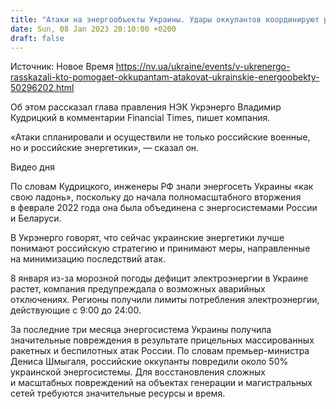 ```yaml
---
title: "Атаки на энергообъекты Украины. Удары оккупантов координируют российские энергетики — Укрэнерго"
date: Sun, 08 Jan 2023 20:10:00 +0200
draft: false
---
```

Источник: Новое Время https://nv.ua/ukraine/events/v-ukrenergo-rasskazali-kto-pomogaet-okkupantam-atakovat-ukrainskie-energoobekty-50296202.html


 Об этом рассказал глава правления НЭК Укрэнерго Владимир Кудрицкий в комментарии Financial Times, пишет компания.

«Атаки спланировали и осуществили не только российские военные, но и российские энергетики», — сказал он.

 Видео дня   

По словам Кудрицкого, инженеры РФ знали энергосеть Украины «как свою ладонь», поскольку до начала полномасштабного вторжения в феврале 2022 года она была объединена с энергосистемами России и Беларуси.

В Укрэнерго говорят, что сейчас украинские энергетики лучше понимают российскую стратегию и принимают меры, направленные на минимизацию последствий атак.

8 января из-за морозной погоды дефицит электроэнергии в Украине растет, компания предупреждала о возможных аварийных отключениях. Регионы получили лимиты потребления электроэнергии, действующие с 9:00 до 24:00.

За последние три месяца энергосистема Украины получила значительные повреждения в результате прицельных массированных ракетных и беспилотных атак России. По словам премьер-министра Дениса Шмыгаля, российские оккупанты повредили около 50% украинской энергосистемы. Для восстановления сложных и масштабных повреждений на объектах генерации и магистральных сетей требуются значительные ресурсы и время.
